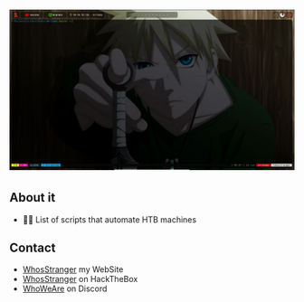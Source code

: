 <h1 align="center">
  <img src="https://github.com/whosstranger/Autopwns/blob/master/Images/writeup.gif" alt="Whos Stranger" />
</h1>

## About it
- 👨‍💻 List of scripts that automate HTB machines

## Contact
- [WhosStranger](https://whosstranger.github.io/) my WebSite
- [WhosStranger](https://app.hackthebox.com/profile/805901) on HackTheBox
- [WhoWeAre](https://discord.gg/guJrpySjJZ) on Discord
